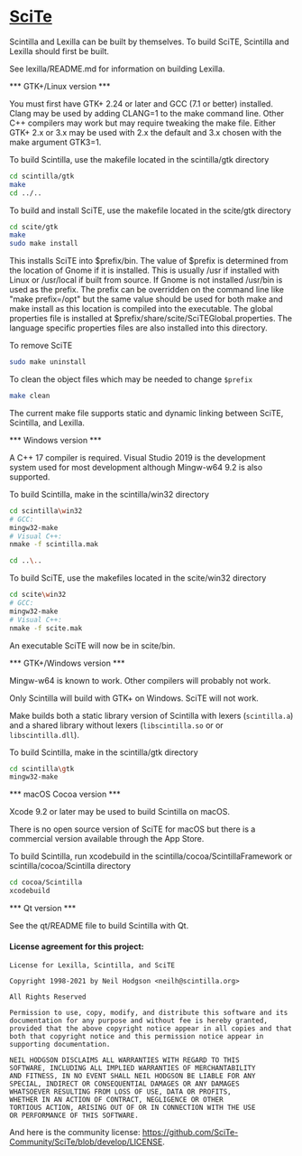 # [SciTe](https://www.scintilla.org/SciTE.html)

Scintilla and Lexilla can be built by themselves.
To build SciTE, Scintilla and Lexilla should first be built.

See lexilla/README.md for information on building Lexilla.

*** GTK+/Linux version ***

You must first have GTK+ 2.24 or later and GCC (7.1 or better) installed.
Clang may be used by adding CLANG=1 to the make command line.
Other C++ compilers may work but may require tweaking the make file.
Either GTK+ 2.x or 3.x may be used with 2.x the default and 3.x
chosen with the make argument GTK3=1.

To build Scintilla, use the makefile located in the scintilla/gtk directory
```sh
cd scintilla/gtk
make
cd ../..
```

To build and install SciTE, use the makefile located in the scite/gtk directory
```sh
cd scite/gtk
make
sudo make install
```

This installs SciTE into $prefix/bin. The value of $prefix is determined from
the location of Gnome if it is installed. This is usually /usr if installed
with Linux or /usr/local if built from source. If Gnome is not installed
/usr/bin is used as the prefix. The prefix can be overridden on the command
line like "make prefix=/opt" but the same value should be used for both make
and make install as this location is compiled into the executable. The global
properties file is installed at $prefix/share/scite/SciTEGlobal.properties.
The language specific properties files are also installed into this directory.

To remove SciTE
```sh
sudo make uninstall
```

To clean the object files which may be needed to change `$prefix`
```sh
make clean
```

The current make file supports static and dynamic linking between SciTE, Scintilla, and Lexilla.


*** Windows version ***

A C++ 17 compiler is required.
Visual Studio 2019 is the development system used for most development
although Mingw-w64 9.2 is also supported.

To build Scintilla, make in the scintilla/win32 directory
```sh
cd scintilla\win32
# GCC:
mingw32-make
# Visual C++:
nmake -f scintilla.mak
```

```sh
cd ..\..
```

To build SciTE, use the makefiles located in the scite/win32 directory
```sh
cd scite\win32
# GCC:
mingw32-make
# Visual C++:
nmake -f scite.mak
```

An executable SciTE will now be in scite/bin.

*** GTK+/Windows version ***

Mingw-w64 is known to work. Other compilers will probably not work.

Only Scintilla will build with GTK+ on Windows. SciTE will not work.

Make builds both a static library version of Scintilla with lexers (`scintilla.a`) and
a shared library without lexers (`libscintilla.so` or or `libscintilla.dll`).

To build Scintilla, make in the scintilla/gtk directory
```sh
cd scintilla\gtk
mingw32-make
```

*** macOS Cocoa version ***

Xcode 9.2 or later may be used to build Scintilla on macOS.

There is no open source version of SciTE for macOS but there is a commercial
version available through the App Store.

To build Scintilla, run xcodebuild in the scintilla/cocoa/ScintillaFramework or 
scintilla/cocoa/Scintilla directory

```sh
cd cocoa/Scintilla
xcodebuild
```

*** Qt version ***

See the qt/README file to build Scintilla with Qt.

#### License agreement for this project:

```
License for Lexilla, Scintilla, and SciTE

Copyright 1998-2021 by Neil Hodgson <neilh@scintilla.org>

All Rights Reserved 

Permission to use, copy, modify, and distribute this software and its 
documentation for any purpose and without fee is hereby granted, 
provided that the above copyright notice appear in all copies and that 
both that copyright notice and this permission notice appear in 
supporting documentation. 

NEIL HODGSON DISCLAIMS ALL WARRANTIES WITH REGARD TO THIS 
SOFTWARE, INCLUDING ALL IMPLIED WARRANTIES OF MERCHANTABILITY 
AND FITNESS, IN NO EVENT SHALL NEIL HODGSON BE LIABLE FOR ANY 
SPECIAL, INDIRECT OR CONSEQUENTIAL DAMAGES OR ANY DAMAGES 
WHATSOEVER RESULTING FROM LOSS OF USE, DATA OR PROFITS, 
WHETHER IN AN ACTION OF CONTRACT, NEGLIGENCE OR OTHER 
TORTIOUS ACTION, ARISING OUT OF OR IN CONNECTION WITH THE USE 
OR PERFORMANCE OF THIS SOFTWARE. 
```

And here is the community license: <https://github.com/SciTe-Community/SciTe/blob/develop/LICENSE>.
